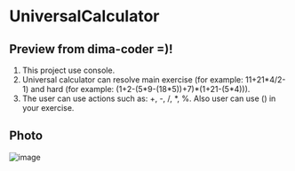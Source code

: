 # UniversalCalculator
## Preview from dima-coder =)!
1. This project use console.
2. Universal calculator can resolve main exercise (for example: 11+21\*4/2-1) and hard (for example: (1+2-(5\*9-(18\*5))+7)\*(1+21-(5\*4))). 
3. The user can use actions such as: +, -, /, *, %. Also user can use () in your exercise.

## Photo
![image](https://user-images.githubusercontent.com/54546416/149685897-def9b9f9-69ce-4655-b757-cb1678876e69.png)

